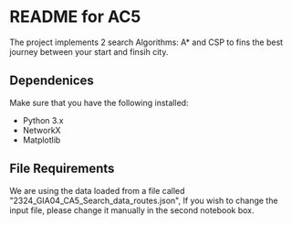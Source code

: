 # README for AC5
The project implements 2 search Algorithms: A* and CSP to fins the best journey between your start and finsih city.

## Dependenices
Make sure that you have the following installed:
- Python 3.x
- NetworkX
- Matplotlib

## File Requirements
We are using the data loaded from a file called "2324_GIA04_CA5_Search_data_routes.json", If you wish to change the input file, please change it manually in the second notebook box.
